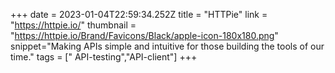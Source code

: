 +++
date = 2023-01-04T22:59:34.252Z
title = "HTTPie"
link = "https://httpie.io/"
thumbnail = "https://httpie.io/Brand/Favicons/Black/apple-icon-180x180.png"
snippet="Making APIs simple and intuitive for those building the tools of our time."
tags = [" API-testing","API-client"]
+++
